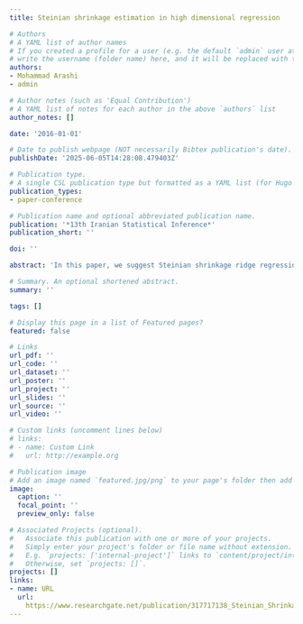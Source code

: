 ```yaml
---
title: Steinian shrinkage estimation in high dimensional regression

# Authors
# A YAML list of author names
# If you created a profile for a user (e.g. the default `admin` user at `content/authors/admin/`), 
# write the username (folder name) here, and it will be replaced with their full name and linked to their profile.
authors:
- Mohammad Arashi
- admin

# Author notes (such as 'Equal Contribution')
# A YAML list of notes for each author in the above `authors` list
author_notes: []

date: '2016-01-01'

# Date to publish webpage (NOT necessarily Bibtex publication's date).
publishDate: '2025-06-05T14:28:08.479403Z'

# Publication type.
# A single CSL publication type but formatted as a YAML list (for Hugo requirements).
publication_types:
- paper-conference

# Publication name and optional abbreviated publication name.
publication: '*13th Iranian Statistical Inference*'
publication_short: ''

doi: ''

abstract: 'In this paper, we suggest Steinian shrinkage ridge regression estimator for a high-dimensional multiple regression model, where the number of predictors p is larger than of samples n, i.e., $p \gg n $. Our strategy is to apply an auxiliary information which obtains from employing the LASSO technique in the Steinian shrinkage technique to improve estimation. Performance of the proposed positive Steinian shrinkage estimator is numerically examined. Both the simulation and real data analyses confirm that our proposed estimator performs much better in risk sense compared to the well-known ridge regression estimator when $p \gg n $ with fixed $n$.'

# Summary. An optional shortened abstract.
summary: ''

tags: []

# Display this page in a list of Featured pages?
featured: false

# Links
url_pdf: ''
url_code: ''
url_dataset: ''
url_poster: ''
url_project: ''
url_slides: ''
url_source: ''
url_video: ''

# Custom links (uncomment lines below)
# links:
# - name: Custom Link
#   url: http://example.org

# Publication image
# Add an image named `featured.jpg/png` to your page's folder then add a caption below.
image:
  caption: ''
  focal_point: ''
  preview_only: false

# Associated Projects (optional).
#   Associate this publication with one or more of your projects.
#   Simply enter your project's folder or file name without extension.
#   E.g. `projects: ['internal-project']` links to `content/project/internal-project/index.md`.
#   Otherwise, set `projects: []`.
projects: []
links:
- name: URL
  url: 
    https://www.researchgate.net/publication/317717138_Steinian_Shrinkage_Estimation_in_High_Dimensional_Regression
---
```


